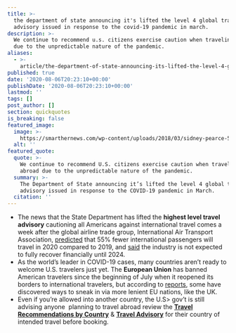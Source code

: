 ```yaml
---
title: >-
  the department of state announcing it's lifted the level 4 global travel
  advisory issued in response to the covid-19 pandemic in march.
description: >-
  We continue to recommend u.s. citizens exercise caution when traveling abroad
  due to the unpredictable nature of the pandemic.
aliases:
  - >-
    article/the-department-of-state-announcing-its-lifted-the-level-4-global-travel-advisory-issued-in-response-to-the-covid-19-pandemic-in-march/
published: true
date: '2020-08-06T20:23:10+00:00'
publishDate: '2020-08-06T20:23:10+00:00'
lastmod: ''
tags: []
post_author: []
section: quickquotes
is_breaking: false
featured_image:
  image: >-
    https://smarthernews.com/wp-content/uploads/2018/03/sidney-pearce-580944-unsplash-scaled.jpg
  alt: ''
featured_quote:
  quote: >-
    We continue to recommend U.S. citizens exercise caution when traveling
    abroad due to the unpredictable nature of the pandemic.
  summary: >-
    The Department of State announcing it’s lifted the level 4 global travel
    advisory issued in response to the COVID-19 pandemic in March.
  citation: ''
---
```

*   The news that the State Department has lifted the **highest level travel advisory** cautioning all Americans against international travel comes a week after the global airline trade group, International Air Transport Association, [predicted](\"https://www.iata.org/en/pressroom/pr/2020-07-28-02/\") that 55% fewer international passengers will travel in 2020 compared to 2019, and [said](\"https://www.iata.org/en/pressroom/pr/2020-07-28-02/\") the industry is not expected to fully recover financially until 2024.
*   As the world’s leader in COVID-19 cases, many countries aren’t ready to welcome U.S. travelers just yet. The **European Union** has banned American travelers since the beginning of July when it reopened its borders to international travelers, but according to [reports](\"https://www.politico.com/news/2020/08/05/americans-get-into-europe-coronavirus-392152\"), some have discovered ways to sneak in via more lenient EU nations, like the UK.
*   Even if you’re allowed into another country, the U.S> gov’t is still advising anyone  planning to travel abroad review the [**Travel Recommendations by Country**](\"http://issued) & **[Travel Advisory](\"https://travel.state.gov/content/travel/en/traveladvisories/traveladvisories.html/\")** for their country of intended travel before booking.